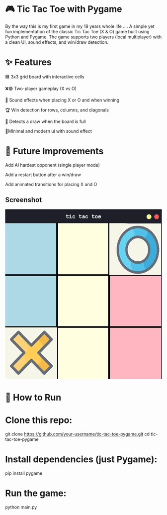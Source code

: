 # 🎮 Tic Tac Toe with Pygame

By the way this is my first game in my 18 years whole life .... A simple yet fun implementation of the classic Tic Tac Toe (X & O) game built using Python and Pygame.
The game supports two players (local multiplayer) with a clean UI, sound effects, and win/draw detection.

# ✨ Features

🟦 3x3 grid board with interactive cells

❌🟢 Two-player gameplay (X vs O)

🎵 Sound effects when placing X or O and when winning

🏆 Win detection for rows, columns, and diagonals

🤝 Detects a draw when the board is full

🎨MInimal and modern ui with sound effect


# 🔮 Future Improvements

Add AI hardest opponent (single player mode)

Add a restart button after a win/draw

Add animated transitions for placing X and O

## Screenshot
![Gameplay Screenshot](gameplay.png)

# 🚀 How to Run
# Clone this repo:

git clone https://github.com/your-username/tic-tac-toe-pygame.git
cd tic-tac-toe-pygame


# Install dependencies (just Pygame):

pip install pygame


# Run the game:

python main.py
